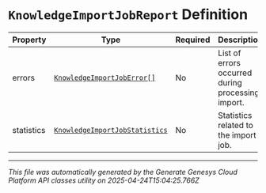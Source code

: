 # `KnowledgeImportJobReport` Definition

| Property | Type | Required | Description |
|----------|------|----------|-------------|
| errors | [`KnowledgeImportJobError[]`](knowledgeimportjoberror-definition.md) | No | List of errors occurred during processing import. |
| statistics | [`KnowledgeImportJobStatistics`](knowledgeimportjobstatistics-definition.md) | No | Statistics related to the import job. |

---

*This file was automatically generated by the Generate Genesys Cloud Platform API classes utility on 2025-04-24T15:04:25.766Z*